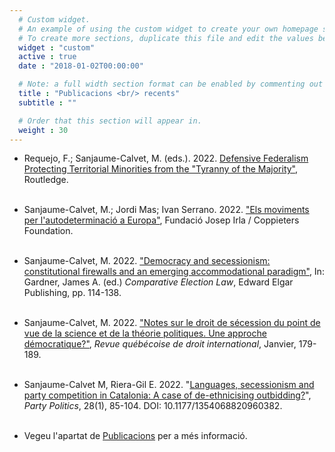 ```yaml
---
  # Custom widget.
  # An example of using the custom widget to create your own homepage section.
  # To create more sections, duplicate this file and edit the values below as desired.
  widget : "custom"
  active : true
  date : "2018-01-02T00:00:00"

  # Note: a full width section format can be enabled by commenting out the `title` and `subtitle` with a `#`.
  title : "Publicacions <br/> recents"
  subtitle : ""

  # Order that this section will appear in.
  weight : 30
---
```


* Requejo, F.; Sanjaume-Calvet, M. (eds.). 2022. [Defensive Federalism Protecting Territorial Minorities from the "Tyranny of the Majority"](https://www.routledge.com/Defensive-Federalism-Protecting-Territorial-Minorities-from-the-Tyranny/Requejo-Sanjaume-Calvet/p/book/9781032281964), Routledge.<br/><br/> 

* Sanjaume-Calvet, M.; Jordi Mas; Ivan Serrano. 2022. ["Els moviments per l'autodeterminació a Europa"](https://irla.cat/wp-content/uploads/2022/03/autodeterminacio%CC%81_v5.pdf), Fundació Josep Irla / Coppieters Foundation.<br/><br/>

* Sanjaume-Calvet, M. 2022. ["Democracy and secessionism: constitutional firewalls and an emerging accommodational paradigm"](https://www.e-elgar.com/shop/gbp/comparative-election-law-9781788119016.html), In: Gardner, James A. (ed.) *Comparative Election Law*, Edward Elgar Publishing, pp. 114-138.<br/><br/>

* Sanjaume-Calvet, M. 2022. ["Notes sur le droit de sécession du point de vue de la science et de la théorie politiques. Une approche démocratique?"](https://www.sqdi.org/fr/notes-sur-le-droit-de-secession-du-point-de-vue-de-la-science-et-de-la-theorie-politiques-une-approche-democratique/), *Revue québécoise de droit international*, Janvier, 179-189.<br/><br/>

* Sanjaume-Calvet M, Riera-Gil E. 2022. "[Languages, secessionism and party competition in Catalonia: A case of de-ethnicising outbidding?](https://www.google.com/url?q=https%3A%2F%2Fjournals.sagepub.com%2Fdoi%2Ffull%2F10.1177%2F1354068820960382&sa=D&sntz=1&usg=AFQjCNFYi0bMWsiP3WBkwILTanktPMEVpA)", *Party Politics*, 28(1), 85-104.   DOI: 10.1177/1354068820960382.<br/><br/>

* Vegeu l'apartat de [Publicacions](/Publications/) per a més informació.<br/><br/>

